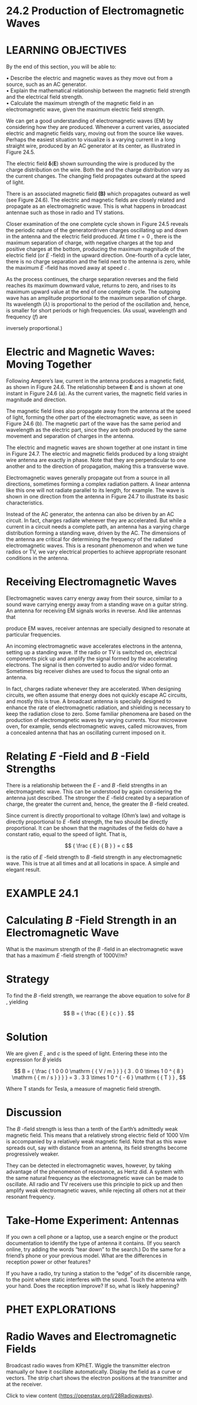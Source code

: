 # 24.2 Production of Electromagnetic Waves

# LEARNING OBJECTIVES

By the end of this section, you will be able to:

• Describe the electric and magnetic waves as they move out from a source, such as an AC generator.   
• Explain the mathematical relationship between the magnetic field strength and the electrical field strength.   
• Calculate the maximum strength of the magnetic field in an electromagnetic wave, given the maximum electric field strength.

We can get a good understanding of electromagnetic waves (EM) by considering how they are produced. Whenever a current varies, associated electric and magnetic fields vary, moving out from the source like waves. Perhaps the easiest situation to visualize is a varying current in a long straight wire, produced by an AC generator at its center, as illustrated in Figure 24.5.

The electric field $\mathbf { \delta } ( \mathbf { E } )$ shown surrounding the wire is produced by the charge distribution on the wire. Both the and the charge distribution vary as the current changes. The changing field propagates outward at the speed of light.

There is an associated magnetic field $\mathbf { \left( B \right) }$ which propagates outward as well (see Figure 24.6). The electric and magnetic fields are closely related and propagate as an electromagnetic wave. This is what happens in broadcast antennae such as those in radio and TV stations.

Closer examination of the one complete cycle shown in Figure 24.5 reveals the periodic nature of the generatordriven charges oscillating up and down in the antenna and the electric field produced. At time $t = 0$ , there is the maximum separation of charge, with negative charges at the top and positive charges at the bottom, producing the maximum magnitude of the electric field (or $E$ -field) in the upward direction. One-fourth of a cycle later, there is no charge separation and the field next to the antenna is zero, while the maximum $E$ -field has moved away at speed $c$ .

As the process continues, the charge separation reverses and the field reaches its maximum downward value, returns to zero, and rises to its maximum upward value at the end of one complete cycle. The outgoing wave has an amplitude proportional to the maximum separation of charge. Its wavelength $( \lambda )$ is proportional to the period of the oscillation and, hence, is smaller for short periods or high frequencies. (As usual, wavelength and frequency $( f )$ are

inversely proportional.)

# Electric and Magnetic Waves: Moving Together

Following Ampere’s law, current in the antenna produces a magnetic field, as shown in Figure 24.6. The relationship between $\mathbf { E }$ and is shown at one instant in Figure 24.6 (a). As the current varies, the magnetic field varies in magnitude and direction.

The magnetic field lines also propagate away from the antenna at the speed of light, forming the other part of the electromagnetic wave, as seen in Figure 24.6 (b). The magnetic part of the wave has the same period and wavelength as the electric part, since they are both produced by the same movement and separation of charges in the antenna.

The electric and magnetic waves are shown together at one instant in time in Figure 24.7. The electric and magnetic fields produced by a long straight wire antenna are exactly in phase. Note that they are perpendicular to one another and to the direction of propagation, making this a transverse wave.

Electromagnetic waves generally propagate out from a source in all directions, sometimes forming a complex radiation pattern. A linear antenna like this one will not radiate parallel to its length, for example. The wave is shown in one direction from the antenna in Figure 24.7 to illustrate its basic characteristics.

Instead of the AC generator, the antenna can also be driven by an AC circuit. In fact, charges radiate whenever they are accelerated. But while a current in a circuit needs a complete path, an antenna has a varying charge distribution forming a standing wave, driven by the AC. The dimensions of the antenna are critical for determining the frequency of the radiated electromagnetic waves. This is a resonant phenomenon and when we tune radios or TV, we vary electrical properties to achieve appropriate resonant conditions in the antenna.

# Receiving Electromagnetic Waves

Electromagnetic waves carry energy away from their source, similar to a sound wave carrying energy away from a standing wave on a guitar string. An antenna for receiving EM signals works in reverse. And like antennas that

produce EM waves, receiver antennas are specially designed to resonate at particular frequencies.

An incoming electromagnetic wave accelerates electrons in the antenna, setting up a standing wave. If the radio or TV is switched on, electrical components pick up and amplify the signal formed by the accelerating electrons. The signal is then converted to audio and/or video format. Sometimes big receiver dishes are used to focus the signal onto an antenna.

In fact, charges radiate whenever they are accelerated. When designing circuits, we often assume that energy does not quickly escape AC circuits, and mostly this is true. A broadcast antenna is specially designed to enhance the rate of electromagnetic radiation, and shielding is necessary to keep the radiation close to zero. Some familiar phenomena are based on the production of electromagnetic waves by varying currents. Your microwave oven, for example, sends electromagnetic waves, called microwaves, from a concealed antenna that has an oscillating current imposed on it.

# Relating $E$ -Field and $B$ -Field Strengths

There is a relationship between the $E$ - and $B$ -field strengths in an electromagnetic wave. This can be understood by again considering the antenna just described. The stronger the $E$ -field created by a separation of charge, the greater the current and, hence, the greater the $B$ -field created.

Since current is directly proportional to voltage (Ohm’s law) and voltage is directly proportional to $E$ -field strength, the two should be directly proportional. It can be shown that the magnitudes of the fields do have a constant ratio, equal to the speed of light. That is,

$$
{ \frac { E } { B } } = c
$$

is the ratio of $E$ -field strength to $B$ -field strength in any electromagnetic wave. This is true at all times and at all locations in space. A simple and elegant result.

# EXAMPLE 24.1

# Calculating $B$ -Field Strength in an Electromagnetic Wave

What is the maximum strength of the $B$ -field in an electromagnetic wave that has a maximum $E$ -field strength of $1 0 0 0 \mathrm { V } / \mathrm { m } ?$

# Strategy

To find the $B$ -field strength, we rearrange the above equation to solve for $B$ , yielding

$$
B = { \frac { E } { c } } .
$$

# Solution

We are given $E$ , and $c$ is the speed of light. Entering these into the expression for $B$ yields

$$
B = { \frac { 1 0 0 0 \mathrm { { V / m } } } { 3 . 0 0 \times 1 0 ^ { 8 } \mathrm { { m / s } } } } = 3 . 3 3 \times 1 0 ^ { - 6 } \mathrm { { T } } ,
$$

Where T stands for Tesla, a measure of magnetic field strength.

# Discussion

The $B$ -field strength is less than a tenth of the Earth’s admittedly weak magnetic field. This means that a relatively strong electric field of $1 0 0 0 ~ \mathrm { { V / m } }$ is accompanied by a relatively weak magnetic field. Note that as this wave spreads out, say with distance from an antenna, its field strengths become progressively weaker.

They can be detected in electromagnetic waves, however, by taking advantage of the phenomenon of resonance, as Hertz did. A system with the same natural frequency as the electromagnetic wave can be made to oscillate. All radio and TV receivers use this principle to pick up and then amplify weak electromagnetic waves, while rejecting all others not at their resonant frequency.

# Take-Home Experiment: Antennas

If you own a cell phone or a laptop, use a search engine or the product documentation to identify the type of antenna it contains. (If you search online, try adding the words “tear down” to the search.) Do the same for a friend’s phone or your previous model. What are the differences in reception power or other features?

If you have a radio, try tuning a station to the “edge” of its discernible range, to the point where static interferes with the sound. Touch the antenna with your hand. Does the reception improve? If so, what is likely happening?

# PHET EXPLORATIONS

# Radio Waves and Electromagnetic Fields

Broadcast radio waves from KPhET. Wiggle the transmitter electron manually or have it oscillate automatically. Display the field as a curve or vectors. The strip chart shows the electron positions at the transmitter and at the receiver.

Click to view content (https://openstax.org/l/28Radiowaves).

#